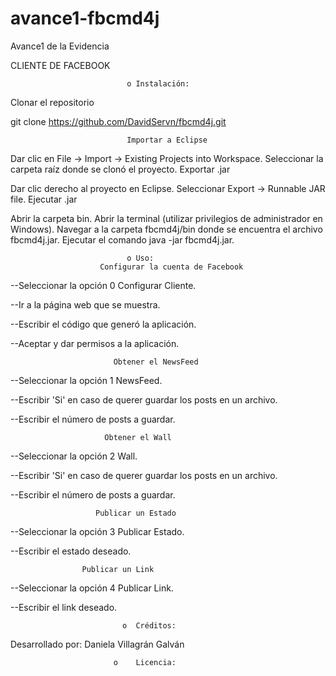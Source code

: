 # avance1-fbcmd4j

Avance1 de la Evidencia 


CLIENTE DE FACEBOOK 
                                                      
                                                      
                                                      
                              o	Instalación:

Clonar el repositorio

git clone https://github.com/DavidServn/fbcmd4j.git

                              Importar a Eclipse

Dar clic en File -> Import -> Existing Projects into Workspace.
Seleccionar la carpeta raíz donde se clonó el proyecto.
Exportar .jar

Dar clic derecho al proyecto en Eclipse.
Seleccionar Export -> Runnable JAR file.
Ejecutar .jar

Abrir la carpeta bin.
Abrir la terminal (utilizar privilegios de administrador en Windows).
Navegar a la carpeta fbcmd4j/bin donde se encuentra el archivo fbcmd4j.jar.
Ejecutar el comando java -jar fbcmd4j.jar.

                              o	Uso:
                        Configurar la cuenta de Facebook

--Seleccionar la opción 0 Configurar Cliente.


--Ir a la página web que se muestra.


--Escribir el código que generó la aplicación.


--Aceptar y dar permisos a la aplicación.


                           Obtener el NewsFeed

--Seleccionar la opción 1 NewsFeed.


--Escribir 'Si' en caso de querer guardar los posts en un archivo.


--Escribir el número de posts a guardar.

                         Obtener el Wall

--Seleccionar la opción 2 Wall.


--Escribir 'Si' en caso de querer guardar los posts en un archivo.


--Escribir el número de posts a guardar.


                       Publicar un Estado

--Seleccionar la opción 3 Publicar Estado.


--Escribir el estado deseado.


                    Publicar un Link

--Seleccionar la opción 4 Publicar Link.


--Escribir el link deseado.

                             o	Créditos: 
                             
                             
Desarrollado por:
Daniela Villagrán Galván



                           o	Licencia:

